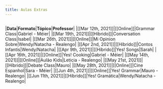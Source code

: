 ```yaml
---
title: Aulas Extras
---
```


## 
|**Data**|**Formato**|**Tópico**|**Professor**|
|[[Mar 12th, 2021]]|[[Online]]|Grammar Class|Gabriel - Méier|
|[[Mar 19th, 2021]]|[[Híbrido]]|Conversation Class|Isabel|
|[[Mar 26th, 2021]]|[[Online]]|Mi Opinion Sobre|Wendy/Natacha - Realengo|
|[[Apr 2nd, 2021]]|[[Híbrido]]|Contos Infantis|Wendy/Natacha|
|[[Apr 9th, 2021]]|[[Híbrido]]|Yes! Songs|Sarah|
|[[Apr 16th, 2021]]|[[Online]]|Yes! Cooking|Gabriel - Méier|
|[[May 14th, 2021]]|[[Online]]|Aulão Kids|Leticia - Realengo|
|[[May 21st, 2021]]|[[Híbrido]]|Debate Class|Mauro|
|[[May 28th, 2021]]|[[Online]]|Cine Espanhol|Sara - Méier|
|[[Jun 4th, 2021]]|[[Online]]|Yes! Grammar|Mauro - Realengo|
|[[Jun 11th, 2021]]|[[Híbrido]]|Yes! Gramática|Wendy/Natacha - Realengo|
##
